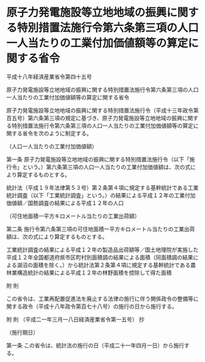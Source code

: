 # 原子力発電施設等立地地域の振興に関する特別措置法施行令第六条第三項の人口一人当たりの工業付加価値額等の算定に関する省令

平成十八年経済産業省令第四十五号

原子力発電施設等立地地域の振興に関する特別措置法施行令第六条第三項の人口一人当たりの工業付加価値額等の算定に関する省令

原子力発電施設等立地地域の振興に関する特別措置法施行令（平成十三年政令第百五号）第六条第三項の規定に基づき、原子力発電施設等立地地域の振興に関する特別措置法施行令第六条第三項の人口一人当たりの工業付加価値額等の算定に関する省令を次のように制定する。

（人口一人当たりの工業付加価値額）

第一条 原子力発電施設等立地地域の振興に関する特別措置法施行令（以下「施行令」という。）第六条第三項の人口一人当たりの工業付加価値額は、次の式により算定するものとする。

統計法（平成１９年法律第５３号）第２条第４項に規定する基幹統計である工業統計調査（以下「工業統計調査」という。）の結果による平成１２年の工業付加価値額／国勢調査の結果による平成１２年の人口

（可住地面積一平方キロメートル当たりの工業出荷額）

第二条 施行令第六条第三項の可住地面積一平方キロメートル当たりの工業出荷額は、次の式により算定するものとする。

工業統計調査の結果による平成１２年の製造品出荷額等／国土地理院が実施した平成１２年全国都道府県市区町村別面積調の結果による面積（同面積調の結果による湖沼の面積を除く。）から統計法第２条第４項に規定する基幹統計である農林業構造統計の結果による平成１２年の林野面積を控除して得た面積

附 則

この省令は、工業再配置促進法を廃止する法律の施行に伴う関係政令の整備等に関する政令（平成十八年政令第百七十八号）の施行の日から施行する。

附 則 （平成二一年三月一八日経済産業省令第一五号） 抄

（施行期日）

第一条 この省令は、統計法の施行の日（平成二十一年四月一日）から施行する。
